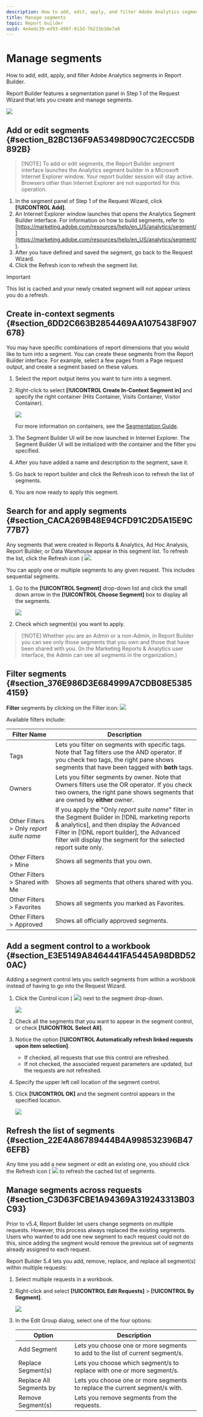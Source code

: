 ```yaml
---
description: How to add, edit, apply, and filter Adobe Analytics segments in Report Builder.
title: Manage segments
topic: Report builder
uuid: 4e4edc39-ed93-498f-913d-7b231b10e7a0
---
```


# Manage segments

How to add, edit, apply, and filter Adobe Analytics segments in Report Builder.

Report Builder features a segmentation panel in Step 1 of the Request Wizard that lets you create and manage segments.

![](assets/seg_dialog.png)

## Add or edit segments {#section_B2BC136F9A53498D90C7C2ECC5DB892B}

>[!NOTE] To add or edit segments, the Report Builder segment interface launches the Analytics segment builder in a Microsoft Internet Explorer window. Your report builder session will stay active. Browsers other than Internet Explorer are not supported for this operation.

1. In the segment panel of Step 1 of the Request Wizard, click **[!UICONTROL Add]**.
1. An Internet Explorer window launches that opens the Analytics Segment Builder interface. For information on how to build segments, refer to [https://marketing.adobe.com/resources/help/en_US/analytics/segment/](https://marketing.adobe.com/resources/help/en_US/analytics/segment/).
1. After you have defined and saved the segment, go back to the Request Wizard.
1. Click the Refresh icon to refresh the segment list.

>[!IMPORTANT]
>
>This list is cached and your newly created segment will not appear unless you do a refresh.

## Create in-context segments {#section_6DD2C663B2854469AA1075438F907678}

You may have specific combinations of report dimensions that you would like to turn into a segment. You can create these segments from the Report Builder interface. For example, select a few pages from a Page request output, and create a segment based on these values.

1. Select the report output items you want to turn into a segment.
1. Right-click to select **[!UICONTROL Create In-Context Segment in]** and specify the right container (Hits Container, Visits Container, Visitor Container).

   ![](assets/seg_in_context.png)

   For more information on containers, see the [Segmentation Guide](https://marketing.adobe.com/resources/help/en_US/analytics/segment/).

1. The Segment Builder UI will be now launched in Internet Explorer. The Segment Builder UI will be initialized with the container and the filter you specified.
1. After you have added a name and description to the segment, save it.
1. Go back to report builder and click the Refresh icon to refresh the list of segments.
1. You are now ready to apply this segment.

## Search for and apply segments {#section_CACA269B48E94CFD91C2D5A15E9C77B7}

Any segments that were created in Reports & Analytics, Ad Hoc Analysis, Report Builder, or Data Warehouse appear in this segment list. To refresh the list, click the Refresh icon ( ![](assets/refresh_icon.png).

You can apply one or multiple segments to any given request. This includes sequential segments.

1. Go to the **[!UICONTROL Segment]** drop-down list and click the small down arrow in the **[!UICONTROL Choose Segment]** box to display all the segments.

   ![](assets/seg_list.png)

1. Check which segment(s) you want to apply.

>[!NOTE] Whether you are an Admin or a non-Admin, in Report Builder you can see only those segments that you own and those that have been shared with you. (In the Marketing Reports & Analytics user interface, the Admin can see all segments in the organization.)

## Filter segments {#section_376E986D3E684999A7CDB08E53854159}

**Filter** segments by clicking on the Filter icon:  ![](assets/segment_filter.png)

Available filters include: 

|  Filter Name  | Description  |
|---|---|
|  Tags  |Lets you filter on segments with specific tags. Note that Tag filters use the AND operator. If you check two tags, the right pane shows segments that have been tagged with **both** tags.  |
|  Owners  |Lets you filter segments by owner. Note that Owners filters use the OR operator. If you check two owners, the right pane shows segments that are owned by **either** owner.  |
| Other Filters > Only *report suite name* |If you apply the "Only *report suite name*" filter in the Segment Builder in [!DNL marketing reports & analytics], and then display the Advanced Filter in [!DNL report builder], the Advanced filter will display the segment for the selected report suite only.  |
|  Other Filters > Mine  | Shows all segments that you own.  |
|  Other Filters > Shared with Me  | Shows all segments that others shared with you.  |
|  Other Filters > Favorites  | Shows all segments you marked as Favorites.  |
|  Other Filters > Approved  | Shows all officially approved segments.  |

## Add a segment control to a workbook {#section_E3E5149A8464441FA5445A98DBD520AC}

Adding a segment control lets you switch segments from within a workbook instead of having to go into the Request Wizard.

1. Click the Control icon ( ![](assets/control_icon.png)) next to the segment drop-down.

   ![](assets/seg_control.png)

1. Check all the segments that you want to appear in the segment control, or check **[!UICONTROL Select All]**.
1. Notice the option **[!UICONTROL Automatically refresh linked requests upon item selection]**.

    * If checked, all requests that use this control are refreshed.
    * If not checked, the associated request parameters are updated, but the requests are not refreshed.

1. Specify the upper left cell location of the segment control.
1. Click **[!UICONTROL OK]** and the segment control appears in the specified location.

   ![](assets/seg_control2.png)

## Refresh the list of segments {#section_22E4A86789444B4A998532396B476EFB}

Any time you add a new segment or edit an existing one, you should click the Refresh icon ( ![](assets/refresh_icon.png) to refresh the cached list of segments.

## Manage segments across requests {#section_C3D63FCBE1A94369A319243313B03C93}

Prior to v5.4, Report Builder let users change segments on multiple requests. However, this process always replaced the existing segments. Users who wanted to add one new segment to each request could not do this, since adding the segment would remove the previous set of segments already assigned to each request.

Report Builder 5.4 lets you add, remove, replace, and replace all segment(s) within multiple requests:

1. Select multiple requests in a workbook.
1. Right-click and select **[!UICONTROL Edit Requests]** > **[!UICONTROL By Segment]**.

   ![](assets/edit_by_segment.png)

1. In the Edit Group dialog, select one of the four options: 

   |  Option  | Description  |
   |---|---|
   |  Add Segment  | Lets you choose one or more segments to add to the list of current segment/s.  |
   |  Replace Segment(s)  | Lets you choose which segment/s to replace with one or more segment/s.  |
   |  Replace All Segments by  | Lets you choose one or more segments to replace the current segment/s with.  |
   |  Remove Segment(s)  | Lets you remove segments from the requests.  |

